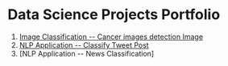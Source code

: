 # Data Science Projects Portfolio
1. [Image Classification -- Cancer images detection Image ](ttps://github.com/carsonxie/Machine-Learning-Projects/tree/main/CNN%20Cancer%20Detection%20Kaggle%20Mini-Project)
2. [NLP Application -- Classify Tweet Post](https://github.com/carsonxie/Machine-Learning-Projects/tree/main/NLP%20Disaster%20Tweets%20Kaggle%20Mini-Project)
3. [NLP Application -- News Classification]
